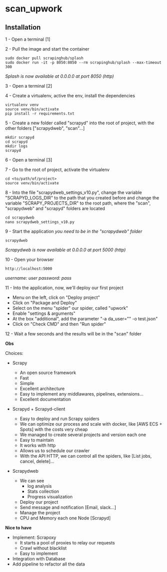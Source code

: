 # scan_upwork
## Installation

1 - Open a terminal [1]

2 - Pull the image and start the container
```
sudo docker pull scrapinghub/splash
sudo docker run -it -p 8050:8050 --rm scrapinghub/splash --max-timeout 300
```
*Splash is now available at 0.0.0.0 at port 8050 (http)*

3 - Open a terminal [2]

4 - Create a virtualenv, active the env, install the dependencies
```
virtualenv venv
source venv/bin/activate
pip install -r requirements.txt
```

5 - Create a new folder called "scrapyd" into the root of project, with the other folders ["scrapydweb", "scan"...]
```
mkdir scrapyd
cd scrapyd
mkdir logs
scrapyd
```

6 - Open a terminal [3]

7 - Go to the root of project, activate the virtualenv
```
cd <to/path/of/project>
source venv/bin/activate
```

8 - Into the file "scrapydweb_settings_v10.py", change the variable "SCRAPYD_LOGS_DIR" to the path that you created before and 
change the variable "SCRAPY_PROJECTS_DIR" to the root path, where the "scan", "scrapydweb" and "scrapyd" folders are located
```
cd scrapydweb
nano scrapydweb_settings_v10.py
```

9 - Start the application
*you need to be in the "scrapydweb" folder*
```
scrapydweb
```
*Scrapydweb is now available at 0.0.0.0 at port 5000 (http)*

10 - Open your browser
```
http://localhost:5000
```
*username: user*
*password: pass*

11 - Into the application, now, we'll deploy our first project
* Menu on the left, click on "Deploy project"
* Click on "Package and Deploy"
* Select on the menu "spider" our spider, called "upwork"
* Enable "settings & arguments"
* At the box "additional", add the parameter "-a da_user="<here-we-put-the-device-authorization-manually-yet>" -o test.json"
* Click on "Check CMD" and then "Run spider"

12 - Wait a few seconds and the results will be in the "scan" folder



**Obs**

Choices:
* Scrapy
  * An open source framework
  * Fast
  * Simple
  * Excellent architecture
  * Easy to implement any middlawares, pipelines, extensions...
  * Excellent documentation
  
* Scrapyd + Scrapyd-client
  * Easy to deploy and run Scrapy spiders
  * We can optimize our process and scale with docker, like [AWS ECS + Spots] with the costs very cheap
  * We managed to create several projects and version each one
  * Easy to maintain
  * It works with http 
  * Allows us to schedule our crawler
  * With the API HTTP, we can control all the spiders, like [List jobs, cancel, delete]...
  
* Scrapydweb
  * We can see
    * log analysis
    * Stats collection
    * Progress visualization
  * Deploy our project
  * Send message and notification [Email, slack...]
  * Manage the project
  * CPU and Memory each one Node [Scrapyd]
  
  
**Nice to have**
* Implement: Scrapoxy
  * It starts a pool of proxies to relay our requests
  * Crawl without blacklist
  * Easy to implement
* Integration with Database
* Add pipeline to refactor all the data
  
